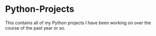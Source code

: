 # Python-Projects
This contains all of my Python projects I have been working on
over the course of the past year or so.
